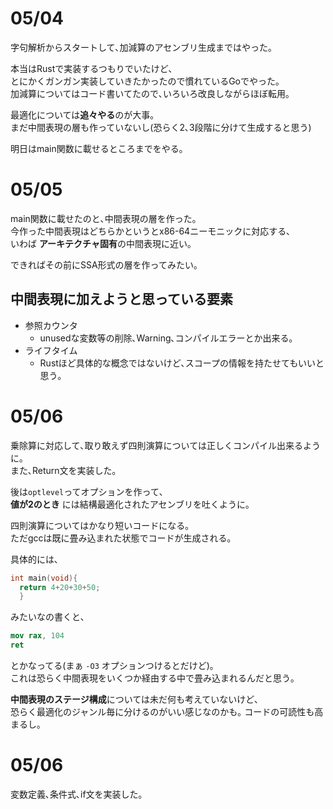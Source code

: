 # 05/04

字句解析からスタートして､加減算のアセンブリ生成まではやった｡

本当はRustで実装するつもりでいたけど､  
とにかくガンガン実装していきたかったので慣れているGoでやった｡  
加減算についてはコード書いてたので､いろいろ改良しながらほぼ転用｡

最適化については**追々やる**のが大事｡  
まだ中間表現の層も作っていないし(恐らく2､3段階に分けて生成すると思う)

明日はmain関数に載せるところまでをやる｡

# 05/05

main関数に載せたのと､中間表現の層を作った｡  
今作った中間表現はどちらかというとx86-64ニーモニックに対応する､  
いわば **アーキテクチャ固有**の中間表現に近い｡  

できればその前にSSA形式の層を作ってみたい｡  

## 中間表現に加えようと思っている要素

- 参照カウンタ
  - unusedな変数等の削除､Warning､コンパイルエラーとか出来る｡
- ライフタイム
  - Rustほど具体的な概念ではないけど､スコープの情報を持たせてもいいと思う｡

# 05/06

乗除算に対応して､取り敢えず四則演算については正しくコンパイル出来るように｡  
また､Return文を実装した｡  

後は`optlevel`ってオプションを作って､  
**値が2のとき** には結構最適化されたアセンブリを吐くように｡  

四則演算についてはかなり短いコードになる｡  
ただgccは既に畳み込まれた状態でコードが生成される｡  

具体的には､  

```c
int main(void){
  return 4+20+30+50;
  }
```

みたいなの書くと､  

```nasm
mov rax, 104
ret
```

とかなってる(まぁ `-O3` オプションつけるとだけど)｡  
これは恐らく中間表現をいくつか経由する中で畳み込まれるんだと思う｡  

**中間表現のステージ構成**については未だ何も考えていないけど､  
恐らく最適化のジャンル毎に分けるのがいい感じなのかも｡  コードの可読性も高まるし｡  

# 05/06

変数定義､条件式､if文を実装した｡  
